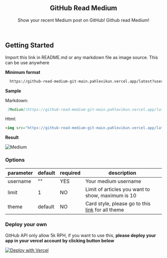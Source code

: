<p align="center">
 
 <h2 align="center">GitHub Read Medium</h2>
 <p align="center">Show your recent Medium post on GitHub! Github read Medium!</p>
</p>
<br>
 
## Getting Started

Import this link in README.md or any markdown file as image source. This can be use anywhere

**Minimum format**

```bash
  https://github-read-medium-git-main.pahlevikun.vercel.app/latest?username=`your_medium_username`
```

**Sample**

Markdown:

```markdown
 [Medium](https://github-read-medium-git-main.pahlevikun.vercel.app/latest?username=pahlevikun)
```

Html: 

```html
<img src="https://github-read-medium-git-main.pahlevikun.vercel.app/latest?username=`your_medium_username`"/>
```

**Result**

![Medium](https://github-read-medium-git-main.pahlevikun.vercel.app/latest?username=pahlevikun) 

### Options
| parameter | default | required | description                        |
|-----------|---------|----------|------------------------------------|
| username  | ""      | YES      | Your medium username               |
| limit     | 1       | NO       | Limit of articles you want to show, maximum is 10 |
| theme     | default   | NO       | Card style, please go to this [link](https://github.com/anuraghazra/github-readme-stats/blob/master/themes/README.md) for all theme                       |

### Deploy your own
GitHub API only allow 5k RPH, if you want to use this, **please deploy your app in your vercel account by clicking button below**

[![Deploy with Vercel](https://vercel.com/button)](https://vercel.com/import/git?s=https://github.com/omidnikrah/github-readme-medium)
